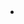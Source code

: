  <li class="ftco-animate">
                <a href="https://barik-rajdeep.github.io/Portfolio-main/">
                  <span class="icon-portfolio"></span></a>
              </li>
